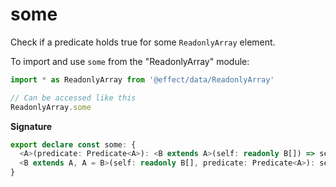 # some

Check if a predicate holds true for some `ReadonlyArray` element.

To import and use `some` from the "ReadonlyArray" module:

```ts
import * as ReadonlyArray from '@effect/data/ReadonlyArray'

// Can be accessed like this
ReadonlyArray.some
```

**Signature**

```ts
export declare const some: {
  <A>(predicate: Predicate<A>): <B extends A>(self: readonly B[]) => self is readonly [B, ...B[]]
  <B extends A, A = B>(self: readonly B[], predicate: Predicate<A>): self is readonly [B, ...B[]]
}
```
